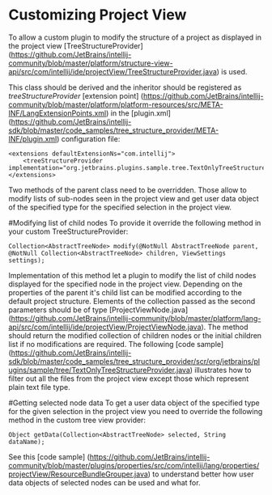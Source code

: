 Customizing Project View
================

To allow a custom plugin to modify the structure of a project as displayed in the project view
[TreeStructureProvider] (https://github.com/JetBrains/intellij-community/blob/master/platform/structure-view-api/src/com/intellij/ide/projectView/TreeStructureProvider.java)
is used.

This class should be derived and the inheritor should be registered as
*treeStructureProvider*
[extension point] (https://github.com/JetBrains/intellij-community/blob/master/platform/platform-resources/src/META-INF/LangExtensionPoints.xml)
in the
[plugin.xml] (https://github.com/JetBrains/intellij-sdk/blob/master/code_samples/tree_structure_provider/META-INF/plugin.xml)
configuration file:

    <extensions defaultExtensionNs="com.intellij">
        <treeStructureProvider implementation="org.jetbrains.plugins.sample.tree.TextOnlyTreeStructureProvider"/>
    </extensions>

Two methods of the parent class need to be overridden.
Those allow to modify lists of sub-nodes seen in the project view and get user data object of the specified type for the specified selection in the project view.

#Modifying list of child nodes
To provide it override the following method in your custom TreeStructureProvider:

```
Collection<AbstractTreeNode> modify(@NotNull AbstractTreeNode parent, @NotNull Collection<AbstractTreeNode> children, ViewSettings settings);
```

Implementation of this method let a plugin to modify the list of child nodes displayed for the specified node in the
project view. Depending on the properties of the parent it's child list can be modified according to the default project structure.
Elements of the collection passed as the second parameters should be of type
[ProjectViewNode.java] (https://github.com/JetBrains/intellij-community/blob/master/platform/lang-api/src/com/intellij/ide/projectView/ProjectViewNode.java).
The method should return the modified collection of children nodes or the initial children list if no modifications
are required.
The following
[code sample] (https://github.com/JetBrains/intellij-sdk/blob/master/code_samples/tree_structure_provider/scr/org/jetbrains/plugins/sample/tree/TextOnlyTreeStructureProvider.java)
illustrates how to filter out all the files from the project view except those which represent plain text file type.

#Getting selected node data
To get a user data object of the specified type for the given selection in the
project view you need to override the following method in the custom tree view provider:

    Object getData(Collection<AbstractTreeNode> selected, String dataName);

See this
[code sample] (https://github.com/JetBrains/intellij-community/blob/master/plugins/properties/src/com/intellij/lang/properties/projectView/ResourceBundleGrouper.java)
to understand better how user data objects of selected nodes can be used and what for.
